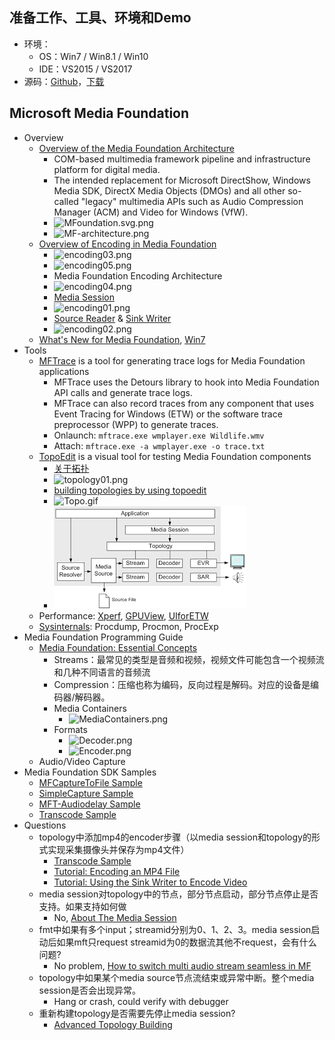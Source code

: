 ## 准备工作、工具、环境和Demo
- 环境：
	- OS：Win7 / Win8.1 / Win10
	- IDE：VS2015 / VS2017
- 源码：[Github](https://github.com/wu-wenxiang/Training-Debug-Windows-Public/tree/master/src)，[下载](https://github.com/wu-wenxiang/Training-Debug-Windows-Public/archive/master.zip)

## Microsoft Media Foundation
- Overview
	- [Overview of the Media Foundation Architecture](https://docs.microsoft.com/en-us/windows/desktop/medfound/overview-of-the-media-foundation-architecture)
		- COM-based multimedia framework pipeline and infrastructure platform for digital media. 
		- The intended replacement for Microsoft DirectShow, Windows Media SDK, DirectX Media Objects (DMOs) and all other so-called "legacy" multimedia APIs such as Audio Compression Manager (ACM) and Video for Windows (VfW). 
		- ![MFoundation.svg.png](https://upload.wikimedia.org/wikipedia/commons/thumb/d/d4/MFoundation.svg/720px-MFoundation.svg.png)
		- ![MF-architecture.png](https://docs.microsoft.com/en-us/windows/desktop/medfound/images/mfarch01.png)
	- [Overview of Encoding in Media Foundation](https://docs.microsoft.com/en-us/windows/desktop/medfound/overview-of-encoding-in-media-foundation)
		- ![encoding03.png](https://docs.microsoft.com/en-us/windows/desktop/medfound/images/encoding03.png)
		- ![encoding05.png](https://docs.microsoft.com/en-us/windows/desktop/medfound/images/encoding05.png)
		- Media Foundation Encoding Architecture
		- ![encoding04.png](https://docs.microsoft.com/en-us/windows/desktop/medfound/images/encoding04.png)
		- [Media Session](https://docs.microsoft.com/en-us/windows/desktop/medfound/about-the-media-session)
		- ![encoding01.png](https://docs.microsoft.com/en-us/windows/desktop/medfound/images/encoding01.png)
		- [Source Reader](https://docs.microsoft.com/en-us/windows/desktop/medfound/source-reader) & [Sink Writer](https://docs.microsoft.com/en-us/windows/desktop/medfound/sink-writer)
		- ![encoding02.png](https://docs.microsoft.com/en-us/windows/desktop/medfound/images/encoding02.png)
	- [What's New for Media Foundation](https://docs.microsoft.com/en-us/windows/desktop/medfound/whats-new-for-media-foundation), [Win7](https://msdn.microsoft.com/zh-cn/library/ee461351.aspx)
- Tools
	- [MFTrace](https://docs.microsoft.com/en-us/windows/desktop/medfound/using-mftrace) is a tool for generating trace logs for Media Foundation applications
		- MFTrace uses the Detours library to hook into Media Foundation API calls and generate trace logs. 
		- MFTrace can also record traces from any component that uses Event Tracing for Windows (ETW) or the software trace preprocessor (WPP) to generate traces.
		- Onlaunch: `mftrace.exe wmplayer.exe Wildlife.wmv`
		- Attach: `mftrace.exe -a wmplayer.exe -o trace.txt`
	- [TopoEdit](https://docs.microsoft.com/en-us/windows/desktop/medfound/introduction-to-topoedit) is a visual tool for testing Media Foundation components
		- [关于拓扑](https://docs.microsoft.com/en-us/windows/desktop/medfound/about-topologies)
		- ![topology01.png](https://docs.microsoft.com/en-us/windows/desktop/medfound/images/topology01.png)
		- [building topologies by using topoedit](https://docs.microsoft.com/en-us/windows/desktop/medfound/building-topologies-by-using-topoedit)
		- ![Topo.gif](https://docs.microsoft.com/en-us/windows/desktop/medfound/images/e94b4cce-aa8a-497f-94c2-cc9dace17291.gif)
		- ![topo.png](https://raw.githubusercontent.com/wu-wenxiang/Media-WebLink/master/qiniu/8661eb768fee4b91b78cc8470be5ac02-topo.png)
	- Performance: [Xperf](https://blogs.msdn.microsoft.com/ntdebugging/2008/04/03/windows-performance-toolkit-xperf/), [GPUView](https://docs.microsoft.com/en-us/windows-hardware/drivers/display/using-gpuview), [UIforETW](https://github.com/google/UIforETW/releases) 
	- [Sysinternals](https://docs.microsoft.com/en-us/sysinternals/downloads): Procdump, Procmon, ProcExp
- Media Foundation Programming Guide
	- [Media Foundation: Essential Concepts](https://docs.microsoft.com/en-us/windows/desktop/medfound/media-foundation-programming--essential-concepts)
		- Streams：最常见的类型是音频和视频，视频文件可能包含一个视频流和几种不同语言的音频流
		- Compression：压缩也称为编码，反向过程是解码。对应的设备是编码器/解码器。
		- Media Containers
			- ![MediaContainers.png](https://docs.microsoft.com/en-us/windows/desktop/medfound/images/concepts01.png)
		- Formats
			- ![Decoder.png](https://docs.microsoft.com/en-us/windows/desktop/medfound/images/concepts02.png)
			- ![Encoder.png](https://docs.microsoft.com/en-us/windows/desktop/medfound/images/concepts03.png)
	- Audio/Video Capture
- Media Foundation SDK Samples
	- [MFCaptureToFile Sample](https://docs.microsoft.com/en-us/windows/desktop/medfound/mfcapturetofile-sample)
	- [SimpleCapture Sample](https://docs.microsoft.com/en-us/windows/desktop/medfound/simplecapture-sample)
	- [MFT-Audiodelay Sample](https://docs.microsoft.com/en-us/windows/desktop/medfound/mft-audiodelay-sample)
	- [Transcode Sample](https://docs.microsoft.com/en-us/windows/desktop/medfound/transcode-sample)
- Questions
	- topology中添加mp4的encoder步骤（以media session和topology的形式实现采集摄像头并保存为mp4文件）
		- [Transcode Sample](https://docs.microsoft.com/en-us/windows/desktop/medfound/transcode-sample)
		- [Tutorial: Encoding an MP4 File](https://docs.microsoft.com/en-us/windows/desktop/medfound/tutorial--encoding-an-mp4-file-)
		- [Tutorial: Using the Sink Writer to Encode Video](https://docs.microsoft.com/en-us/windows/desktop/medfound/tutorial--using-the-sink-writer-to-encode-video)
	- media session对topology中的节点，部分节点启动，部分节点停止是否支持。如果支持如何做
		- No, [About The Media Session](https://docs.microsoft.com/en-us/windows/desktop/medfound/about-the-media-session)
	- fmt中如果有多个input；streamid分别为0、1、2、3。media session启动后如果mft只request streamid为0的数据流其他不request，会有什么问题?
		- No problem, [How to switch multi audio stream seamless in MF](https://social.msdn.microsoft.com/Forums/windowsdesktop/en-US/1c7ca768-81da-46bd-9b05-217e38a99e8d/how-to-switch-multi-audio-stream-seamless-in-mf?forum=mediafoundationdevelopment)
	- topology中如果某个media source节点流结束或异常中断。整个media session是否会出现异常。
		- Hang or crash, could verify with debugger
	- 重新构建topology是否需要先停止media session?
		- [Advanced Topology Building](https://docs.microsoft.com/en-us/windows/desktop/medfound/advanced-topology-building)
